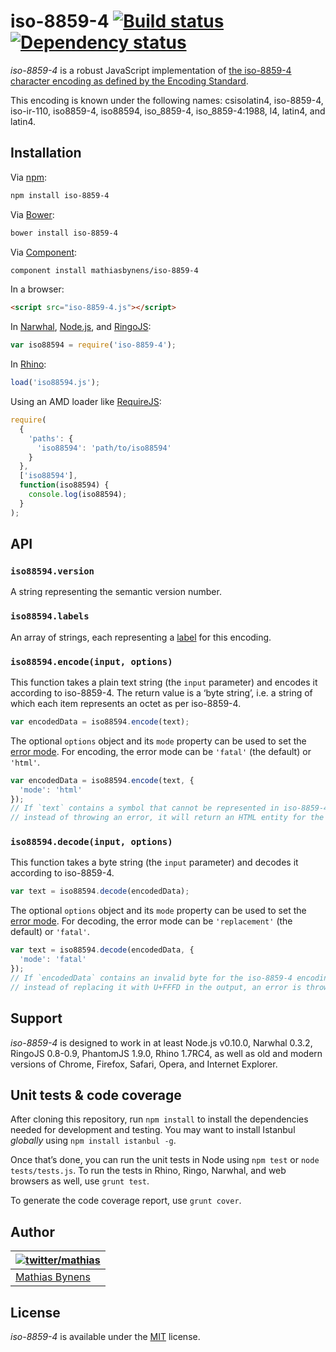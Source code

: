 # iso-8859-4 [![Build status](https://travis-ci.org/mathiasbynens/iso-8859-4.svg?branch=master)](https://travis-ci.org/mathiasbynens/iso-8859-4) [![Dependency status](https://gemnasium.com/mathiasbynens/iso-8859-4.svg)](https://gemnasium.com/mathiasbynens/iso-8859-4)

_iso-8859-4_ is a robust JavaScript implementation of [the iso-8859-4 character encoding as defined by the Encoding Standard](http://encoding.spec.whatwg.org/#iso-8859-4).

This encoding is known under the following names: csisolatin4, iso-8859-4, iso-ir-110, iso8859-4, iso88594, iso_8859-4, iso_8859-4:1988, l4, latin4, and latin4.

## Installation

Via [npm](http://npmjs.org/):

```bash
npm install iso-8859-4
```

Via [Bower](http://bower.io/):

```bash
bower install iso-8859-4
```

Via [Component](https://github.com/component/component):

```bash
component install mathiasbynens/iso-8859-4
```

In a browser:

```html
<script src="iso-8859-4.js"></script>
```

In [Narwhal](http://narwhaljs.org/), [Node.js](http://nodejs.org/), and [RingoJS](http://ringojs.org/):

```js
var iso88594 = require('iso-8859-4');
```

In [Rhino](http://www.mozilla.org/rhino/):

```js
load('iso88594.js');
```

Using an AMD loader like [RequireJS](http://requirejs.org/):

```js
require(
  {
    'paths': {
      'iso88594': 'path/to/iso88594'
    }
  },
  ['iso88594'],
  function(iso88594) {
    console.log(iso88594);
  }
);
```

## API

### `iso88594.version`

A string representing the semantic version number.

### `iso88594.labels`

An array of strings, each representing a [label](http://encoding.spec.whatwg.org/#label) for this encoding.

### `iso88594.encode(input, options)`

This function takes a plain text string (the `input` parameter) and encodes it according to iso-8859-4. The return value is a ‘byte string’, i.e. a string of which each item represents an octet as per iso-8859-4.

```js
var encodedData = iso88594.encode(text);
```

The optional `options` object and its `mode` property can be used to set the [error mode](http://encoding.spec.whatwg.org/#error-mode). For encoding, the error mode can be `'fatal'` (the default) or `'html'`.

```js
var encodedData = iso88594.encode(text, {
  'mode': 'html'
});
// If `text` contains a symbol that cannot be represented in iso-8859-4,
// instead of throwing an error, it will return an HTML entity for the symbol.
```

### `iso88594.decode(input, options)`

This function takes a byte string (the `input` parameter) and decodes it according to iso-8859-4.

```js
var text = iso88594.decode(encodedData);
```

The optional `options` object and its `mode` property can be used to set the [error mode](http://encoding.spec.whatwg.org/#error-mode). For decoding, the error mode can be `'replacement'` (the default) or `'fatal'`.

```js
var text = iso88594.decode(encodedData, {
  'mode': 'fatal'
});
// If `encodedData` contains an invalid byte for the iso-8859-4 encoding,
// instead of replacing it with U+FFFD in the output, an error is thrown.
```

## Support

_iso-8859-4_ is designed to work in at least Node.js v0.10.0, Narwhal 0.3.2, RingoJS 0.8-0.9, PhantomJS 1.9.0, Rhino 1.7RC4, as well as old and modern versions of Chrome, Firefox, Safari, Opera, and Internet Explorer.

## Unit tests & code coverage

After cloning this repository, run `npm install` to install the dependencies needed for development and testing. You may want to install Istanbul _globally_ using `npm install istanbul -g`.

Once that’s done, you can run the unit tests in Node using `npm test` or `node tests/tests.js`. To run the tests in Rhino, Ringo, Narwhal, and web browsers as well, use `grunt test`.

To generate the code coverage report, use `grunt cover`.

## Author

| [![twitter/mathias](https://gravatar.com/avatar/24e08a9ea84deb17ae121074d0f17125?s=70)](https://twitter.com/mathias "Follow @mathias on Twitter") |
|---|
| [Mathias Bynens](http://mathiasbynens.be/) |

## License

_iso-8859-4_ is available under the [MIT](http://mths.be/mit) license.
